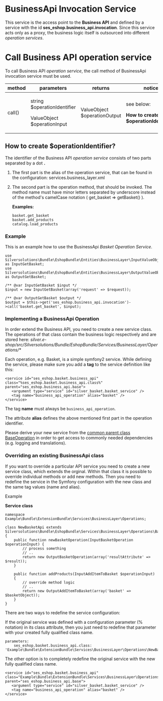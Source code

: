 #  BusinessApi Invocation Service 

This service is the access point to the **Business API** and defined by a service with the id **ses\_eshop.business\_api.invocation**. Since this service acts only as a proxy, the business logic itself is outsourced into different *operation services*.

# Call Business API operation service

To call Business API *operation service*, the call method of BusinessApi invocation service must be used.

<table>
<colgroup>
<col style="width: 25%" />
<col style="width: 25%" />
<col style="width: 25%" />
<col style="width: 25%" />
</colgroup>
<thead>
<tr class="header">
<th>method</th>
<th>parameters</th>
<th>returns</th>
<th>notice</th>
</tr>
</thead>
<tbody>
<tr>
<td>call()</td>
<td><p>string $operationIdentifier</p>
<p>ValueObject $operationInput</p></td>
<td>ValueObject $operationOutput</td>
<td><p>see below:</p>
<p><strong>How to create $operationIdentifier</strong>?</p></td>
</tr>
</tbody>
</table>

## How to create $operationIdentifier?

The identifier of the Business API *operation service* consists of two parts separated by a dot **.**

1.  The first part is the alias of the operation service, that can be found in the configuration: services.business\_layer.xml

2.  The second part is the operation method, that should be invoked. The method name must have minor letters separated by underscore instead of the method's camelCase notation ( get\_basket =\> getBasket() ).

    **Examples:**

    ``` 
    basket.get_basket
    basket.add_products
    catalog.load_products
    ```

### Example

This is an example how to use the BusinessApi *Basket Operation Service*.

``` 
use Silversolutions\Bundle\EshopBundle\Entities\BusinessLayer\InputValueObjects\GetBasket as InputGetBasket;
use Silversolutions\Bundle\EshopBundle\Entities\BusinessLayer\OutputValueObjects\GetBasket as OutputGetBasket;

/** @var InputGetBasket $input */
$input = new InputGetBasket(array('request' => $request));

/** @var OutputGetBasket $output */
$output = $this->get('ses_eshop.business_api.invocation')->call('basket.get_basket', $input);
```

### Implementing a BusinessApi Operation

In order extend the Business API, you need to create a new service class. The operations of that class contain the business logic respectively and are stored here: *silver.e-shop/src/Silversolutions/Bundle/EshopBundle/Services/BusinessLayer/Operations/\**

Each operation, e.g. Basket, is a simple symfony2 service. While defining the service, please make sure you add a **tag** to the service definition like this:

``` 
<service id="ses_eshop.basket.business_api" class="%ses_eshop.basket.business_api.class%" parent="ses_eshop.business_api.base">
   <argument type="service" id="silver_basket.basket_service" />
   <tag name="business_api_operation" alias="basket" />
</service>
```

The tag **name** must always be `business_api_operation`.

The attribute **alias** defines the above mentioned first part in the operation identifier.

Please derive your new service from the [common parent class BaseOperation](BaseOperation_23560335.html) in order to get access to commonly needed dependencies (e.g. logging and translations).

### Overriding an existing BusinessApi class

If you want to override a particular API service you need to create a new service class, which extends the orginal. Within that class it is possible to override individual methods or add new methods. Then you need to redefine the service in the Symfony configuration with the new class and the same tag values (name and alias).

Example

**Service class**

``` 
namespace Example\Bundle\ExtensionBundle\Services\BusinessLayer\Operations;

class NewBasketApi extends Silversolutions\Bundle\EshopBundle\Services\BusinessLayer\Operations\Basket
{
    public function newBasketOperation(InputBasketOperation $operationInput) {
        // process something
        // ..
        return new OutputBasketOperation(array('resultAttribute' => $result));
    }
    
    public function addProducts(InputAddItemToBasket $operationInput)
    {
        // override method logic
        // ..
        return new OutputAddItemToBasket(array('basket' => $basketObject));
    }
}
```

There are two ways to redefine the service configuration:

If the original service was defined with a configuration parameter (% notation) in its class attribute, then you just need to redefine that parameter with your created fully qualified class name.

``` 
parameters:
    ses_eshop.basket.business_api.class: 'Example\Bundle\ExtensionBundle\Services\BusinessLayer\Operations\NewBasketApi'
```

The other option is to completely redefine the original service with the new fully qualified class name.

``` 
<service id="ses_eshop.basket.business_api" class="Example\Bundle\ExtensionBundle\Services\BusinessLayer\Operations\NewBasketApi" parent="ses_eshop.business_api.base">
   <argument type="service" id="silver_basket.basket_service" />
   <tag name="business_api_operation" alias="basket" />
</service>
```
